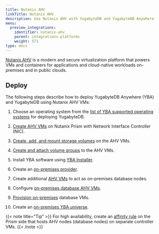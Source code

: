 ```yaml
---
title: Nutanix AHV
linkTitle: Nutanix AHV
description: Use Nutanix AHV with YugabyteDB and YugabyteDB Anywhere
menu:
  preview_integrations:
    identifier: nutanix-ahv
    parent: integrations-platforms
    weight: 571
type: docs
---
```


[Nutanix AHV](https://www.nutanix.com/products/ahv) is a modern and secure virtualization platform that powers VMs and containers for applications and cloud-native workloads on-premises and in public clouds.

## Deploy

The following steps describe how to deploy YugabyteDB Anywhere (YBA) and YugabyteDB using Nutanix AHV VMs:

1. Choose an operating system from the [list of YBA supported operating systems](../../../yugabyte-platform/configure-yugabyte-platform/supported-os-and-arch/) for deploying YugabyteDB.

1. [Create AHV VMs](https://portal.nutanix.com/page/documents/details?targetId=Prism-Central-Guide-vpc_2023_4:mul-vm-create-acropolis-pc-t.html) on Nutanix Prism with Network Interface Controller (NIC).

1. [Create, add, and mount storage volumes](https://portal.nutanix.com/page/documents/solutions/details?targetId=RA-2107-SAP-High-Availability-Using-Nutanix-Volumes:set-up-disks-using-nutanix-volumes-for-os-clustering.html) on the AHV VMs.

1. [Create and attach volume groups](https://portal.nutanix.com/page/documents/solutions/details?targetId=RA-2012-Informatica-PowerCenter-Grid:nutanix-volume-groups.html) to the AHV VMs.

1. Install YBA software using [YBA Installer](../../../yugabyte-platform/install-yugabyte-platform/install-software/installer/).

1. Create an [on-premises provider](../../../yugabyte-platform/configure-yugabyte-platform/set-up-cloud-provider/on-premises/#configure-the-on-premises-provider).

1. Create additional [AHV VMs](https://portal.nutanix.com/page/documents/details?targetId=Prism-Central-Guide-vpc_2023_4:mul-vm-create-acropolis-pc-t.html) to act as on-premises database nodes.

1. Configure [on-premises database AHV VMs](../../../yugabyte-platform/configure-yugabyte-platform/set-up-cloud-provider/on-premises/).

1. [Provision on-premises](../../../yugabyte-platform/configure-yugabyte-platform/set-up-cloud-provider/on-premises-script/) database VMs.

1. Create an [on-premises YBA universe](../../../yugabyte-platform/create-deployments/).

{{< note title="Tip" >}}
For high availability, create an [affinity rule](https://portal.nutanix.com/page/documents/details?targetId=Prism-Central-Guide-vpc_2023_4:mul-affinity-policies-pc-c.html) on the Prism side that hosts AHV nodes (database nodes) on separate controller VMs.
{{< /note >}}

